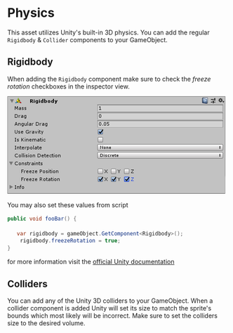 # Physics

This asset utilizes Unity's built-in 3D physics.
You can add the regular `Rigidbody` & `Collider` components to your GameObject.

## Rigidbody

When adding the `Rigidbody` component make sure to check the _freeze rotation_ checkboxes in the inspector view.

![Shader](./images/freezeRotation.png)

You may also set these values from script 

```csharp hl_lines="4"
public void fooBar() {
    
   var rigidbody = gameObject.GetComponent<Rigidbody>();
    rigidbody.freezeRotation = true;   
}
```

for more information visit the [official Unity documentation](https://docs.unity3d.com/ScriptReference/Rigidbody-freezeRotation.html)

## Colliders

You can add any of the Unity 3D colliders to your GameObject. When a collider component is added Unity will set its size to match the sprite's bounds which most likely will be incorrect. Make sure to set the colliders size to the desired volume.
